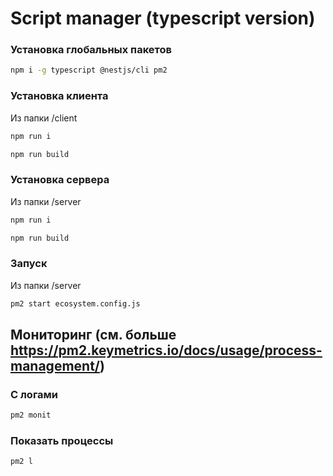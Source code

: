 # Script manager (typescript version)

### Установка глобальных пакетов

```bash
npm i -g typescript @nestjs/cli pm2
``` 

### Установка клиента

Из папки /client

```bash
npm run i
``` 
```bash
npm run build
``` 

### Установка сервера

Из папки /server

```bash
npm run i
``` 
```bash
npm run build
``` 


### Запуск

Из папки /server

```bash
pm2 start ecosystem.config.js
``` 

## Мониторинг (см. больше https://pm2.keymetrics.io/docs/usage/process-management/)

### С логами
```bash
pm2 monit
``` 
### Показать процессы
```bash
pm2 l
``` 
